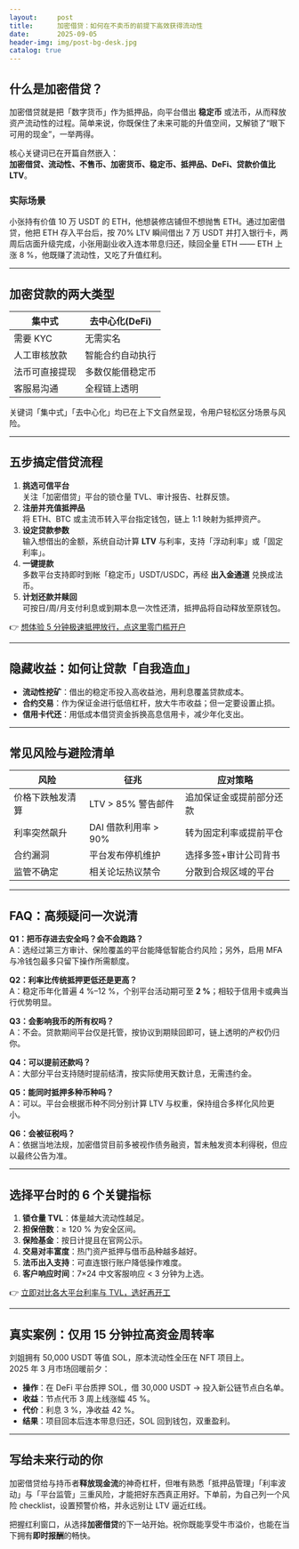 ```yaml
---
layout:     post
title:      加密借贷：如何在不卖币的前提下高效获得流动性
date:       2025-09-05
header-img: img/post-bg-desk.jpg
catalog: true
---
```


## 什么是加密借贷？
加密借贷就是把「数字货币」作为抵押品，向平台借出 **稳定币** 或法币，从而释放资产流动性的过程。简单来说，你既保住了未来可能的升值空间，又解锁了“眼下可用的现金”，一举两得。

核心关键词已在开篇自然嵌入：  
**加密借贷、流动性、不售币、加密货币、稳定币、抵押品、DeFi、贷款价值比LTV**。

### 实际场景
小张持有价值 10 万 USDT 的 ETH，他想装修店铺但不想抛售 ETH。通过加密借贷，他把 ETH 存入平台后，按 70% LTV 瞬间借出 7 万 USDT 并打入银行卡，两周后店面升级完成，小张用副业收入连本带息归还，赎回全量 ETH —— ETH 上涨 8 %，他既赚了流动性，又吃了升值红利。

---

## 加密贷款的两大类型
| 集中式 | 去中心化(DeFi) |
| --- | --- |
| 需要 KYC | 无需实名 |
| 人工审核放款 | 智能合约自动执行 |
| 法币可直接提现 | 多数仅能借稳定币 |
| 客服易沟通 | 全程链上透明 |

关键词「集中式」「去中心化」均已在上下文自然呈现，令用户轻松区分场景与风险。

---

## 五步搞定借贷流程

1. **挑选可信平台**  
   关注「加密借贷」平台的锁仓量 TVL、审计报告、社群反馈。
2. **注册并充值抵押品**  
   将 ETH、BTC 或主流币转入平台指定钱包，链上 1:1 映射为抵押资产。
3. **设定贷款参数**  
   输入想借出的金额，系统自动计算 **LTV** 与利率，支持「浮动利率」或「固定利率」。
4. **一键提款**  
   多数平台支持即时到帐「稳定币」USDT/USDC，再经 **出入金通道** 兑换成法币。
5. **计划还款并赎回**  
   可按日/周/月支付利息或到期本息一次性还清，抵押品将自动释放至原钱包。

👉 [想体验 5 分钟极速抵押放行，点这里零门槛开户](https://okxdog.com/)

---

## 隐藏收益：如何让贷款「自我造血」
- **流动性挖矿**：借出的稳定币投入高收益池，用利息覆盖贷款成本。
- **合约交易**：作为保证金进行低倍杠杆，放大牛市收益；但一定要设置止损。
- **信用卡代还**：用低成本借贷资金拆换高息信用卡，减少年化支出。

---

## 常见风险与避险清单

| 风险 | 征兆 | 应对策略 |
| --- | --- | --- |
| 价格下跌触发清算 | LTV > 85% 警告邮件 | 追加保证金或提前部分还款 |
| 利率突然飙升 | DAI 借款利用率 > 90% | 转为固定利率或提前平仓 |
| 合约漏洞 | 平台发布停机维护 | 选择多签+审计公司背书 |
| 监管不确定 | 相关论坛热议禁令 | 分散到合规区域的平台 |

---

## FAQ：高频疑问一次说清

**Q1：把币存进去安全吗？会不会跑路？**  
A：选经过第三方审计、保险覆盖的平台能降低智能合约风险；另外，启用 MFA 与冷钱包最多只留下操作所需额度。

**Q2：利率比传统抵押更低还是更高？**  
A：稳定币年化普遍 4 %–12 %，个别平台活动期可至 **2 %**；相较于信用卡或典当行优势明显。

**Q3：会影响我币的所有权吗？**  
A：不会。贷款期间平台仅是托管，按协议到期赎回即可，链上透明的产权仍归你。

**Q4：可以提前还款吗？**  
A：大部分平台支持随时提前结清，按实际使用天数计息，无需违约金。

**Q5：能同时抵押多种币种吗？**  
A：可以。平台会根据币种不同分别计算 LTV 与权重，保持组合多样化风险更小。

**Q6：会被征税吗？**  
A：依据当地法规，加密借贷目前多被视作债务融资，暂未触发资本利得税，但应以最终公告为准。

---

## 选择平台时的 6 个关键指标  
1. **锁仓量 TVL**：体量越大流动性越足。  
2. **担保倍数**：≥ 120 % 为安全区间。  
3. **保险基金**：按日计提且在官网公示。  
4. **交易对丰富度**：热门资产抵押与借币品种越多越好。  
5. **法币出入支持**：可直连银行账户降低操作难度。  
6. **客户响应时间**：7×24 中文客服响应 < 3 分钟为上选。

👉 [立即对比各大平台利率与 TVL，选好再开工](https://okxdog.com/)

---

## 真实案例：仅用 15 分钟拉高资金周转率
刘姐拥有 50,000 USDT 等值 SOL，原本流动性全压在 NFT 项目上。  
2025 年 3 月市场回暖前夕：

- **操作**：在 DeFi 平台质押 SOL，借 30,000 USDT → 投入新公链节点白名单。  
- **收益**：节点代币 3 周上线涨幅 45 %。  
- **代价**：利息 3 %，净收益 42 %。  
- **结果**：项目回本后连本带息归还，SOL 回到钱包，双重盈利。

---

## 写给未来行动的你
加密借贷给与持币者**释放现金流**的神奇杠杆，但唯有熟悉「抵押品管理」「利率波动」与「平台监管」三重风险，才能把好东西真正用好。下单前，为自己列一个风险 checklist，设置预警价格，并永远别让 LTV 逼近红线。

把握红利窗口，从选择**加密借贷**的下一站开始。祝你既能享受牛市溢价，也能在当下拥有**即时报酬**的畅快。